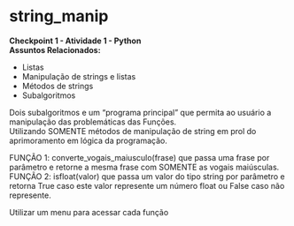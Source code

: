 # string_manip
**Checkpoint 1 - Atividade 1 - Python**<br>
**Assuntos Relacionados:<br>**
  - Listas<br>
  - Manipulação de strings e listas<br>
  - Métodos de strings<br>
  - Subalgoritmos<br>

Dois subalgoritmos e um “programa principal” que permita ao usuário a manipulação das problemáticas das Funções.<br>
Utilizando SOMENTE métodos de manipulação de string em prol do aprimoramento em lógica da programação.<br>

FUNÇÃO 1: converte_vogais_maiusculo(frase) que passa uma frase por parâmetro e retorne a mesma frase com SOMENTE as vogais maiúsculas.<br>
FUNÇÃO 2: isfloat(valor) que passa um valor do tipo string por parâmetro e retorna True caso este valor represente um número float ou False caso não represente.<br>

Utilizar um menu para acessar cada função
